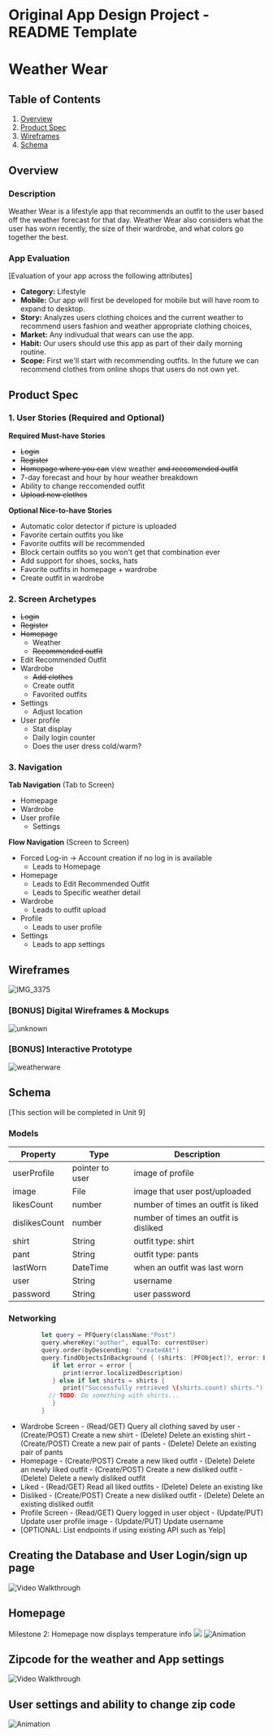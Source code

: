 Original App Design Project - README Template
===

# Weather Wear

## Table of Contents
1. [Overview](#Overview)
1. [Product Spec](#Product-Spec)
1. [Wireframes](#Wireframes)
2. [Schema](#Schema)

## Overview
### Description
Weather Wear is a lifestyle app that recommends an outfit to the user based off the weather forecast for that day. Weather Wear also considers what the user has worn recently, the size of their wardrobe, and what colors go together the best.

### App Evaluation
[Evaluation of your app across the following attributes]
- **Category:** Lifestyle
- **Mobile:** Our app will first be developed for mobile but will have room to expand to desktop.
- **Story:** Analyzes users clothing choices and the current weather to recommend users fashion and weather appropriate clothing choices,
- **Market:** Any indivudual that wears can use the app.
- **Habit:** Our users should use this app as part of their daily morning routine.
- **Scope:** First we'll start with recommending outfits. In the future we can recommend clothes from online shops that users do not own yet. 

## Product Spec

### 1. User Stories (Required and Optional)

**Required Must-have Stories**

* ~~Login~~
* ~~Register~~
* ~~Homepage where you can~~ view weather ~~and reccomended outfit~~
* 7-day forecast and hour by hour weather breakdown
* Ability to change reccomended outfit
* ~~Upload new clothes~~

**Optional Nice-to-have Stories**

* Automatic color detector if picture is uploaded
* Favorite certain outfits you like
* Favorite outfits will be recommended 
* Block certain outfits so you won't get that combination ever
* Add support for shoes, socks, hats
* Favorite outfits in homepage + wardrobe
* Create outfit in wardrobe

### 2. Screen Archetypes

* ~~Login~~
* ~~Register~~
* ~~Homepage~~
   * Weather
   * ~~Recommended outfit~~
* Edit Recommended Outfit
* Wardrobe
   * ~~Add clothes~~
   * Create outfit
   * Favorited outfits
* Settings
   * Adjust location
* User profile
   * Stat display
   * Daily login counter
   * Does the user dress cold/warm?

### 3. Navigation

**Tab Navigation** (Tab to Screen)

* Homepage
* Wardrobe
* User profile
   * Settings

**Flow Navigation** (Screen to Screen)

* Forced Log-in -> Account creation if no log in is available
   * Leads to Homepage
* Homepage
   * Leads to Edit Recommended Outfit
   * Leads to Specific weather detail
* Wardrobe
   * Leads to outfit upload
* Profile
   * Leads to user profile
* Settings
   * Leads to app settings

## Wireframes
![IMG_3375](https://user-images.githubusercontent.com/50147938/160742246-edd3316a-093b-48bd-842b-ace2aabb7c91.jpg)

### [BONUS] Digital Wireframes & Mockups
![unknown](https://user-images.githubusercontent.com/50147938/160742347-91a7f921-794d-4548-83b6-bf7ede4a8bd2.png)

### [BONUS] Interactive Prototype
![weatherware](https://user-images.githubusercontent.com/50147938/160742062-0eb9cdf1-139a-441c-81c0-aad69f036498.gif)

## Schema 
[This section will be completed in Unit 9]
### Models
| Property | Type | Description |
| --- | --- | --- |
| userProfile | pointer to user | image of profile |
| image | File | image that user post/uploaded |
| likesCount | number | number of times an outfit is liked |
| dislikesCount | number | number of times an outfit is disliked |
| shirt | String | outfit type: shirt |
| pant | String | outfit type: pants |
| lastWorn | DateTime | when an outfit was last worn |
| user | String | username |
| password | String | user password |
### Networking
```swift
         let query = PFQuery(className:"Post")
         query.whereKey("author", equalTo: currentUser)
         query.order(byDescending: "createdAt")
         query.findObjectsInBackground { (shirts: [PFObject]?, error: Error?) in
            if let error = error { 
               print(error.localizedDescription)
            } else if let shirts = shirts {
               print("Successfully retrieved \(shirts.count) shirts.")
           // TODO: Do something with shirts...
            }
         }
```
- Wardrobe Screen
      - (Read/GET) Query all clothing saved by user
      - (Create/POST) Create a new shirt
      - (Delete) Delete an existing shirt
      - (Create/POST) Create a new pair of pants
      - (Delete) Delete an existing pair of pants
- Homepage
      - (Create/POST) Create a new liked outfit
      - (Delete) Delete an newly liked outfit
      - (Create/POST) Create a new disliked outfit
      - (Delete) Delete a newly disliked outfit
- Liked
      - (Read/GET) Read all liked outfits
      - (Delete) Delete an existing like
- Disliked
      - (Create/POST) Create a new disliked outfit
      - (Delete) Delete an existing disliked outfit
- Profile Screen
      - (Read/GET) Query logged in user object
      - (Update/PUT) Update user profile image
      - (Update/PUT) Update username
- [OPTIONAL: List endpoints if using existing API such as Yelp]


## Creating the Database and User Login/sign up page
<img src='http://g.recordit.co/jz6r6K27lU.gif' title='Video Walkthrough' width='' alt='Video Walkthrough' />

## Homepage
Milestone 2: Homepage now displays temperature info
![](gifs/milestone_1_homepage.gif)
![Animation](https://user-images.githubusercontent.com/50147938/164146857-7b53503a-17ad-45e2-83e0-6f98e6a9b16a.gif)

## Zipcode for the weather and App settings
<img src='http://g.recordit.co/M3nmwu7dXN.gif' title='Video Walkthrough' width='' alt='Video Walkthrough' />

## User settings and ability to change zip code
![Animation](https://user-images.githubusercontent.com/50147938/165433504-e4e32cf3-0770-44d5-a550-54167b491498.gif)

